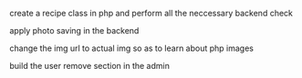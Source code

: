 create a recipe class in php and perform all the neccessary backend check

apply photo saving in the backend

change the img url to actual img so as to learn about php images

build the user remove section in the admin